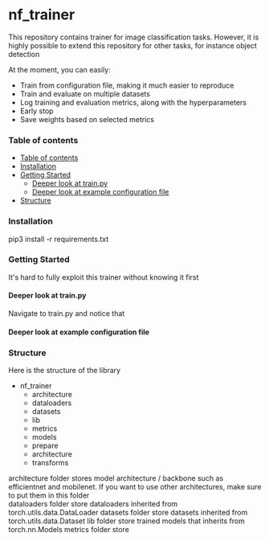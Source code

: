 # nf_trainer
This repository contains trainer for image classification tasks. However, it is highly possible to extend this repository for other tasks, for instance object detection


At the moment, you can easily:  
 * Train from configuration file, making it much easier to reproduce
 * Train and evaluate on multiple datasets
 * Log training and evaluation metrics, along with the hyperparameters
 * Early stop
 * Save weights based on selected metrics
  

### Table of contents
  - [Table of contents](#table-of-contents)
  - [Installation](#installation)
  - [Getting Started](#getting-started)
    - [Deeper look at train.py](#deeper-look-at-trainpy)
    - [Deeper look at example configuration file](#deeper-look-at-example-configuration-file)
  - [Structure](#structure)


### Installation

pip3 install -r requirements.txt

### Getting Started

It's hard to fully exploit this trainer without knowing it first

#### Deeper look at train.py

Navigate to train.py and notice that 


#### Deeper look at example configuration file

### Structure

Here is the structure of the library
- nf_trainer
    - architecture
    - dataloaders
    - datasets
    - lib
    - metrics
    - models
    - prepare
    - architecture
    - transforms

architecture folder stores model architecture / backbone such as efficientnet and mobilenet. If you want to use other architectures, make sure to put them
in this folder  
dataloaders folder store dataloaders inherited from torch.utils.data.DataLoader
datasets folder store datasets inherited from torch.utils.data.Dataset
lib folder store trained models that inherits from torch.nn.Models
metrics folder store 


